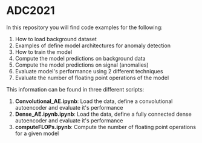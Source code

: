 # ADC2021

In this repository you will find code examples for the following:
1. How to load background dataset
2. Examples of define model architectures for anomaly detection
3. How to train the model
4. Compute the model predictions on background data
5. Compute the model predictions on signal (anomalies)
6. Evaluate model's performance using 2 different techniques
7. Evaluate the number of floating point operations of the model

This information can be found in three different scripts:

1. **Convolutional_AE.ipynb**: Load the data, define a convolutional autoencoder and evaluate it's performance
2. **Dense_AE.ipynb.ipynb**: Load the data, define a fully connected dense autoencoder and evaluate it's performance
3. **computeFLOPs.ipynb**: Compute the number of floating point operations for a given model



